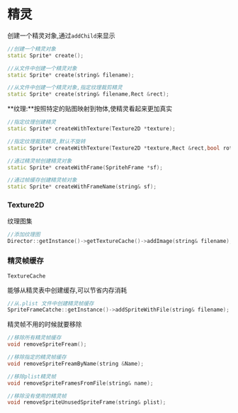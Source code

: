 # 精灵



创建一个精灵对象,通过`addChild`来显示

```c++
//创建一个精灵对象
static Sprite* create();

//从文件中创建一个精灵对象
static Sprite* create(string& filename);

//从文件中创建一个精灵对象,指定纹理裁剪精灵
static Sprite* create(string& filename,Rect &rect);
```

**纹理:**按照特定的贴图映射到物体,使精灵看起来更加真实

```cpp
//指定纹理创建精灵
static Sprite* createWithTexture(Texture2D *texture);

//指定纹理裁剪精灵,默认不旋转
static Sprite* createWithTexture(Texture2D *texture,Rect &rect,bool rotated=false);

//通过精灵帧创建精灵对象
static Sprite* createWithFrame(SpritehFrame *sf);

//通过帧缓存创建精灵帧对象
static Sprite* createWithFrameName(string& sf);
```



### Texture2D

纹理图集

```cpp
//添加纹理图
Director::getInstance()->getTextureCache()->addImage(string& filename);
```

### 精灵帧缓存

`TextureCache`

能够从精灵表中创建缓存,可以节省内存消耗

```cpp
//从.plist 文件中创建精灵帧缓存
SpriteFrameCatche::getInstance()->addSpriteWithFile(string& filename);
```

精灵帧不用的时候就要移除

```cpp
//移除所有精灵帧缓存
void removeSpriteFream();

//移除指定的精灵帧缓存
void removeSpriteFreamByName(string &Name);

//移除plist精灵帧
void removeSpriteFramesFromFile(string& name);

//移除没有使用的精灵帧
void removeSpriteUnusedSpriteFrame(string& plist);
```





